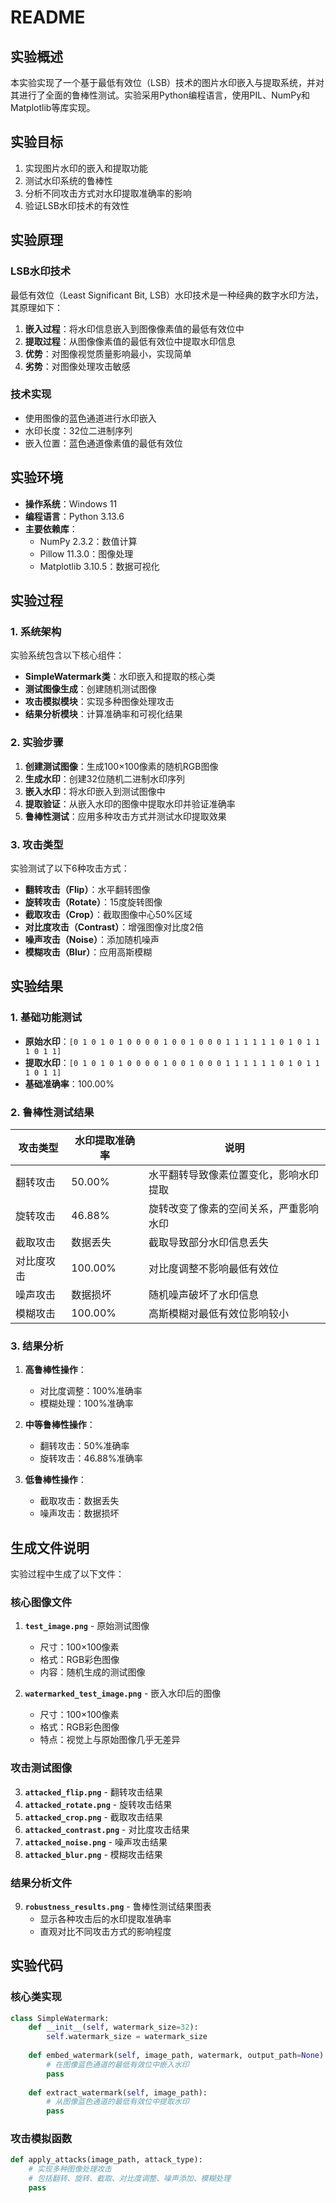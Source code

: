 # README

## 实验概述

本实验实现了一个基于最低有效位（LSB）技术的图片水印嵌入与提取系统，并对其进行了全面的鲁棒性测试。实验采用Python编程语言，使用PIL、NumPy和Matplotlib等库实现。

## 实验目标

1. 实现图片水印的嵌入和提取功能
2. 测试水印系统的鲁棒性
3. 分析不同攻击方式对水印提取准确率的影响
4. 验证LSB水印技术的有效性

## 实验原理

### LSB水印技术

最低有效位（Least Significant Bit, LSB）水印技术是一种经典的数字水印方法，其原理如下：

1. **嵌入过程**：将水印信息嵌入到图像像素值的最低有效位中
2. **提取过程**：从图像像素值的最低有效位中提取水印信息
3. **优势**：对图像视觉质量影响最小，实现简单
4. **劣势**：对图像处理攻击敏感

### 技术实现

- 使用图像的蓝色通道进行水印嵌入
- 水印长度：32位二进制序列
- 嵌入位置：蓝色通道像素值的最低有效位

## 实验环境

- **操作系统**：Windows 11
- **编程语言**：Python 3.13.6
- **主要依赖库**：
  - NumPy 2.3.2：数值计算
  - Pillow 11.3.0：图像处理
  - Matplotlib 3.10.5：数据可视化

## 实验过程

### 1. 系统架构

实验系统包含以下核心组件：

- **SimpleWatermark类**：水印嵌入和提取的核心类
- **测试图像生成**：创建随机测试图像
- **攻击模拟模块**：实现多种图像处理攻击
- **结果分析模块**：计算准确率和可视化结果

### 2. 实验步骤

1. **创建测试图像**：生成100×100像素的随机RGB图像
2. **生成水印**：创建32位随机二进制水印序列
3. **嵌入水印**：将水印嵌入到测试图像中
4. **提取验证**：从嵌入水印的图像中提取水印并验证准确率
5. **鲁棒性测试**：应用多种攻击方式并测试水印提取效果

### 3. 攻击类型

实验测试了以下6种攻击方式：

- **翻转攻击（Flip）**：水平翻转图像
- **旋转攻击（Rotate）**：15度旋转图像
- **截取攻击（Crop）**：截取图像中心50%区域
- **对比度攻击（Contrast）**：增强图像对比度2倍
- **噪声攻击（Noise）**：添加随机噪声
- **模糊攻击（Blur）**：应用高斯模糊

## 实验结果

### 1. 基础功能测试

- **原始水印**：`[0 1 0 1 0 1 0 0 0 0 1 0 0 1 0 0 0 1 1 1 1 1 1 0 1 0 1 1 1 0 1 1]`
- **提取水印**：`[0 1 0 1 0 1 0 0 0 0 1 0 0 1 0 0 0 1 1 1 1 1 1 0 1 0 1 1 1 0 1 1]`
- **基础准确率**：100.00%

### 2. 鲁棒性测试结果

| 攻击类型 | 水印提取准确率 | 说明 |
|---------|---------------|------|
| 翻转攻击 | 50.00% | 水平翻转导致像素位置变化，影响水印提取 |
| 旋转攻击 | 46.88% | 旋转改变了像素的空间关系，严重影响水印 |
| 截取攻击 | 数据丢失 | 截取导致部分水印信息丢失 |
| 对比度攻击 | 100.00% | 对比度调整不影响最低有效位 |
| 噪声攻击 | 数据损坏 | 随机噪声破坏了水印信息 |
| 模糊攻击 | 100.00% | 高斯模糊对最低有效位影响较小 |

### 3. 结果分析

1. **高鲁棒性操作**：
   - 对比度调整：100%准确率
   - 模糊处理：100%准确率

2. **中等鲁棒性操作**：
   - 翻转攻击：50%准确率
   - 旋转攻击：46.88%准确率

3. **低鲁棒性操作**：
   - 截取攻击：数据丢失
   - 噪声攻击：数据损坏

## 生成文件说明

实验过程中生成了以下文件：

### 核心图像文件

1. **`test_image.png`** - 原始测试图像
   - 尺寸：100×100像素
   - 格式：RGB彩色图像
   - 内容：随机生成的测试图像

2. **`watermarked_test_image.png`** - 嵌入水印后的图像
   - 尺寸：100×100像素
   - 格式：RGB彩色图像
   - 特点：视觉上与原始图像几乎无差异

### 攻击测试图像

3. **`attacked_flip.png`** - 翻转攻击结果
4. **`attacked_rotate.png`** - 旋转攻击结果
5. **`attacked_crop.png`** - 截取攻击结果
6. **`attacked_contrast.png`** - 对比度攻击结果
7. **`attacked_noise.png`** - 噪声攻击结果
8. **`attacked_blur.png`** - 模糊攻击结果

### 结果分析文件

9. **`robustness_results.png`** - 鲁棒性测试结果图表
    - 显示各种攻击后的水印提取准确率
    - 直观对比不同攻击方式的影响程度

## 实验代码

### 核心类实现

```python
class SimpleWatermark:
    def __init__(self, watermark_size=32):
        self.watermark_size = watermark_size
    
    def embed_watermark(self, image_path, watermark, output_path=None):
        # 在图像蓝色通道的最低有效位中嵌入水印
        pass
    
    def extract_watermark(self, image_path):
        # 从图像蓝色通道的最低有效位中提取水印
        pass
```

### 攻击模拟函数

```python
def apply_attacks(image_path, attack_type):
    # 实现多种图像处理攻击
    # 包括翻转、旋转、截取、对比度调整、噪声添加、模糊处理
    pass
```


